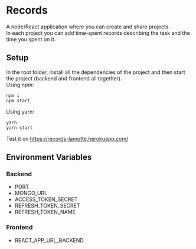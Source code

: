 # Records

A node/React application where you can create and share projects.  
In each project you can add time-spent records describing the task and the time you spent on it.

## Setup

In the root folder, install all the dependencies of the project and then start the project (backend and frontend all together).  
Using npm:
    
    npm i
    npm start
Using yarn:

    yarn
    yarn start

Test it on https://records-lamotte.herokuapp.com/

## Environment Variables

### Backend

- PORT
- MONGO_URL
- ACCESS_TOKEN_SECRET
- REFRESH_TOKEN_SECRET  
- REFRESH_TOKEN_NAME

### Frontend

- REACT_APP_URL_BACKEND
